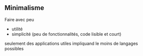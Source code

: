 ## Minimalisme

Faire avec peu

* utilité
* simplicité (peu de fonctionnalités, code lisible et court)

seulement des applications utiles
impliquand le moins de langages possibles

